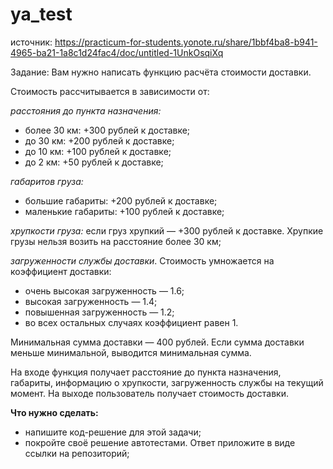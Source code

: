 # ya_test

источник: https://practicum-for-students.yonote.ru/share/1bbf4ba8-b941-4965-ba21-1a8c1d24fac4/doc/untitled-1UnkOsqiXq

Задание:
Вам нужно написать функцию расчёта стоимости доставки.

Стоимость рассчитывается в зависимости от:

*расстояния до пункта назначения:*

- более 30 км: +300 рублей к доставке;
- до 30 км: +200 рублей к доставке;
- до 10 км: +100 рублей к доставке;
- до 2 км: +50 рублей к доставке;

*габаритов груза:*

- большие габариты: +200 рублей к доставке;
- маленькие габариты: +100 рублей к доставке;

*хрупкости груза:* 
если груз хрупкий — +300 рублей к доставке. Хрупкие грузы нельзя возить на расстояние более 30 км;

*загруженности службы доставки*. Стоимость умножается на коэффициент доставки:

- очень высокая загруженность — 1.6;
- высокая загруженность — 1.4;
- повышенная загруженность — 1.2;
- во всех остальных случаях коэффициент равен 1.

 

Минимальная сумма доставки — 400 рублей. Если сумма доставки меньше минимальной, выводится минимальная сумма.

На входе функция получает расстояние до пункта назначения, габариты, информацию о хрупкости, загруженность службы на текущий момент. На выходе пользователь получает стоимость доставки.

 

**__Что нужно сделать:__**

- напишите код-решение для этой задачи;
- покройте своё решение автотестами. Ответ приложите в виде ссылки на репозиторий;